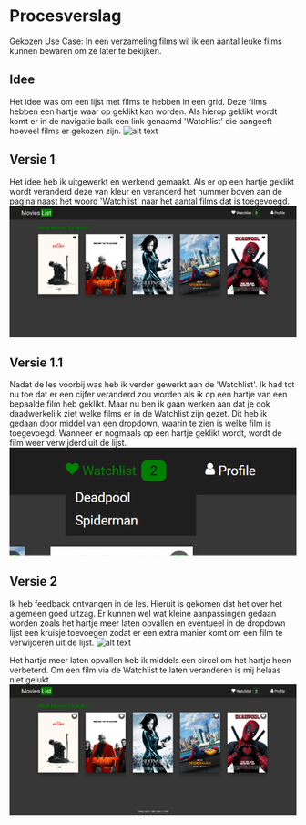 # Procesverslag

Gekozen Use Case: In een verzameling films wil ik een aantal leuke films kunnen bewaren om ze later te bekijken.

## Idee
Het idee was om een lijst met films te hebben in een grid. Deze films hebben een hartje waar op geklikt kan worden. Als hierop geklikt wordt komt er in de navigatie balk een link genaamd 'Watchlist' die aangeeft hoeveel films er gekozen zijn.
![alt text](https://github.com/hulsts002/frontend-voor-designers-1920/blob/master/opdracht1/img/Readme/Schets.png "Schets")

## Versie 1
Het idee heb ik uitgewerkt en werkend gemaakt. Als er op een hartje geklikt wordt veranderd deze van kleur en veranderd het nummer boven aan de pagina naast het woord 'Watchlist' naar het aantal films dat is toegevoegd.
![alt text](https://github.com/hulsts002/frontend-voor-designers-1920/blob/master/opdracht1/img/Readme/Versie1.png "Versie 1")

## Versie 1.1
Nadat de les voorbij was heb ik verder gewerkt aan de 'Watchlist'. Ik had tot nu toe dat er een cijfer veranderd zou worden als ik op een hartje van een bepaalde film heb geklikt. Maar nu ben ik gaan werken aan dat je ook daadwerkelijk ziet welke films er in de Watchlist zijn gezet.
Dit heb ik gedaan door middel van een dropdown, waarin te zien is welke film is toegevoegd. Wanneer er nogmaals op een hartje geklikt wordt, wordt de film weer verwijderd uit de lijst.
![alt text](https://github.com/hulsts002/frontend-voor-designers-1920/blob/master/opdracht1/img/Readme/Versie1.1.png "Versie 1.1")

## Versie 2
Ik heb feedback ontvangen in de les. Hieruit is gekomen dat het over het algemeen goed uitzag. Er kunnen wel wat kleine aanpassingen gedaan worden zoals het hartje meer laten opvallen en eventueel in de dropdown lijst een kruisje toevoegen zodat er een extra manier komt om een film te verwijderen uit de lijst.
![alt text](https://github.com/hulsts002/frontend-voor-designers-1920/blob/master/opdracht1/img/Readme/Feedback.png "Feedback")

Het hartje meer laten opvallen heb ik middels een circel om het hartje heen verbeterd. Om een film via de Watchlist te laten veranderen is mij helaas niet gelukt.
![alt text](https://github.com/hulsts002/frontend-voor-designers-1920/blob/master/opdracht1/img/Readme/Versie2.png "Versie 2")
